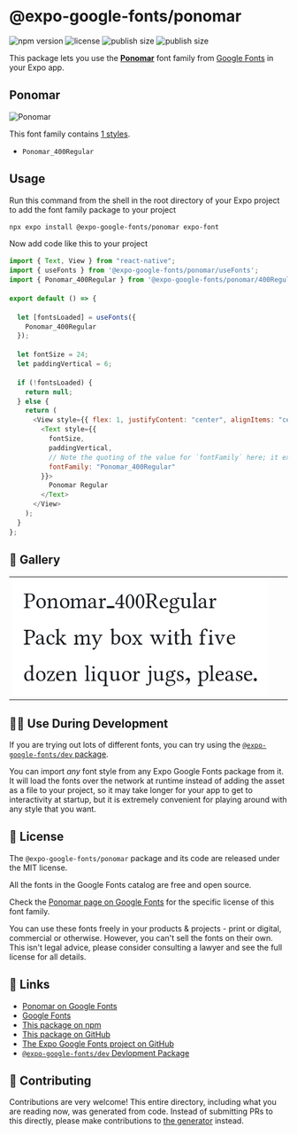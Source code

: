 # @expo-google-fonts/ponomar

![npm version](https://flat.badgen.net/npm/v/@expo-google-fonts/ponomar)
![license](https://flat.badgen.net/github/license/expo/google-fonts)
![publish size](https://flat.badgen.net/packagephobia/install/@expo-google-fonts/ponomar)
![publish size](https://flat.badgen.net/packagephobia/publish/@expo-google-fonts/ponomar)

This package lets you use the [**Ponomar**](https://fonts.google.com/specimen/Ponomar) font family from [Google Fonts](https://fonts.google.com/) in your Expo app.

## Ponomar

![Ponomar](./font-family.png)

This font family contains [1 styles](#-gallery).

- `Ponomar_400Regular`

## Usage

Run this command from the shell in the root directory of your Expo project to add the font family package to your project

```sh
npx expo install @expo-google-fonts/ponomar expo-font
```

Now add code like this to your project

```js
import { Text, View } from "react-native";
import { useFonts } from '@expo-google-fonts/ponomar/useFonts';
import { Ponomar_400Regular } from '@expo-google-fonts/ponomar/400Regular';

export default () => {

  let [fontsLoaded] = useFonts({
    Ponomar_400Regular
  });

  let fontSize = 24;
  let paddingVertical = 6;

  if (!fontsLoaded) {
    return null;
  } else {
    return (
      <View style={{ flex: 1, justifyContent: "center", alignItems: "center" }}>
        <Text style={{
          fontSize,
          paddingVertical,
          // Note the quoting of the value for `fontFamily` here; it expects a string!
          fontFamily: "Ponomar_400Regular"
        }}>
          Ponomar Regular
        </Text>
      </View>
    );
  }
};
```

## 🔡 Gallery


||||
|-|-|-|
|![Ponomar_400Regular](./400Regular/Ponomar_400Regular.ttf.png)||||


## 👩‍💻 Use During Development

If you are trying out lots of different fonts, you can try using the [`@expo-google-fonts/dev` package](https://github.com/expo/google-fonts/tree/master/font-packages/dev#readme).

You can import _any_ font style from any Expo Google Fonts package from it. It will load the fonts over the network at runtime instead of adding the asset as a file to your project, so it may take longer for your app to get to interactivity at startup, but it is extremely convenient for playing around with any style that you want.


## 📖 License

The `@expo-google-fonts/ponomar` package and its code are released under the MIT license.

All the fonts in the Google Fonts catalog are free and open source.

Check the [Ponomar page on Google Fonts](https://fonts.google.com/specimen/Ponomar) for the specific license of this font family.

You can use these fonts freely in your products & projects - print or digital, commercial or otherwise. However, you can't sell the fonts on their own. This isn't legal advice, please consider consulting a lawyer and see the full license for all details.

## 🔗 Links

- [Ponomar on Google Fonts](https://fonts.google.com/specimen/Ponomar)
- [Google Fonts](https://fonts.google.com/)
- [This package on npm](https://www.npmjs.com/package/@expo-google-fonts/ponomar)
- [This package on GitHub](https://github.com/expo/google-fonts/tree/master/font-packages/ponomar)
- [The Expo Google Fonts project on GitHub](https://github.com/expo/google-fonts)
- [`@expo-google-fonts/dev` Devlopment Package](https://github.com/expo/google-fonts/tree/master/font-packages/dev)

## 🤝 Contributing

Contributions are very welcome! This entire directory, including what you are reading now, was generated from code. Instead of submitting PRs to this directly, please make contributions to [the generator](https://github.com/expo/google-fonts/tree/master/packages/generator) instead.
